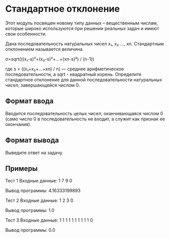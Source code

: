 # Стандартное отклонение
Этот модуль посвящен новому типу данных – вещественным числам, которые широко используются при решении реальных задач и имеют свои особенности.

Дана последовательность натуральных чисел x₁, x₂ ..., xn. Стандартным отклонением называется величина

σ=sqrt(((x₁-s)²+(x₂-s)²+…+(xn-s)²) / (n-1))

где s = ((x₁+x₂+…+xn) / n) — среднее арифметическое последовательности, а sqrt - квадратный корень. Определите стандартное отклонение для данной последовательности натуральных чисел, завершающейся числом 0.

## Формат ввода

Вводится последовательность целых чисел, оканчивающаяся числом 0 (само число 0 в последовательность не входит, а служит как признак ее окончания).

## Формат вывода

Выведите ответ на задачу.

## Примеры
Тест 1
Входные данные:
1
7
9
0

Вывод программы:
4.16333199893



Тест 2
Входные данные:
1
2
3
0

Вывод программы:
1.0



Тест 3
Входные данные:
1
1
1
1
1
1
1
1
1
1
0

Вывод программы:
0.0
